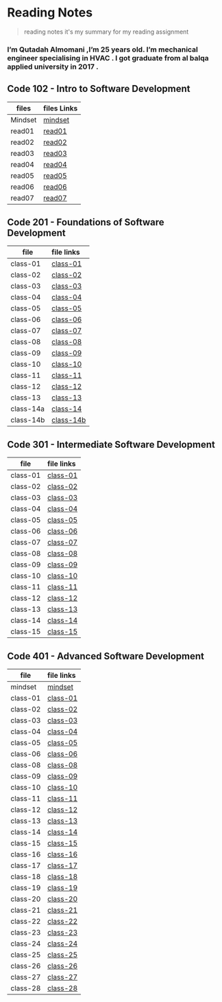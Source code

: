    # Reading Notes    
   
> reading notes it's my summary for my reading assignment

### I’m Qutadah Almomani ,I’m 25 years old. I’m mechanical engineer specialising in HVAC . I got graduate from al balqa applied university in 2017 .

## Code 102 - Intro to Software Development

| files | files Links        
|-----------------|:------------
| Mindset | [mindset](https://qutadah95.github.io/reading-notes/102/Mindset) 
| read01     | [read01](https://qutadah95.github.io/reading-notes/102/read01)       
| read02      | [read02](https://qutadah95.github.io/reading-notes/102/read02)  
| read03     | [read03](https://qutadah95.github.io/reading-notes/102/read03)        
| read04      | [read04](https://qutadah95.github.io/reading-notes/102/read04)
| read05     | [read05](https://qutadah95.github.io/reading-notes/102/read05)       
| read06      | [read06](https://qutadah95.github.io/reading-notes/102/read06)
| read07      | [read07](https://qutadah95.github.io/reading-notes/102/read07) 


## Code 201 - Foundations of Software Development

|file    |  file links           
|-----------------|:------------
| class-01     | [class-01](https://qutadah95.github.io/reading-notes/201/class-01) 
| class-02     | [class-02](https://qutadah95.github.io/reading-notes/201/class-02)
| class-03     | [class-03](https://qutadah95.github.io/reading-notes/201/class-03)
| class-04     | [class-04](https://qutadah95.github.io/reading-notes/201/class-04)
| class-05     | [class-05](https://qutadah95.github.io/reading-notes/201/class-05)
| class-06     | [class-06](https://qutadah95.github.io/reading-notes/201/class-06)
| class-07     | [class-07](https://qutadah95.github.io/reading-notes/201/class-07)
| class-08     | [class-08](https://qutadah95.github.io/reading-notes/201/class-08)
| class-09     | [class-09](https://qutadah95.github.io/reading-notes/201/class-09)
| class-10     | [class-10](https://qutadah95.github.io/reading-notes/201/class-10)
| class-11     | [class-11](https://qutadah95.github.io/reading-notes/201/class-11)
| class-12     | [class-12](https://qutadah95.github.io/reading-notes/201/class-12)
| class-13     | [class-13](https://qutadah95.github.io/reading-notes/201/class-13)
| class-14a     | [class-14](https://qutadah95.github.io/reading-notes/201/class-14)
| class-14b     | [class-14b](https://qutadah95.github.io/reading-notes/201/class-14b)

 
## Code 301 - Intermediate Software Development

|file    |  file links           
|-----------------|:------------
| class-01     | [class-01](https://qutadah95.github.io/reading-notes/301/class-01) 
| class-02     | [class-02](https://qutadah95.github.io/reading-notes/301/class-02) 
| class-03     | [class-03](https://qutadah95.github.io/reading-notes/301/class-03) 
| class-04     | [class-04](https://qutadah95.github.io/reading-notes/301/class-04) 
| class-05     | [class-05](https://qutadah95.github.io/reading-notes/301/class-05) 
| class-06     | [class-06](https://qutadah95.github.io/reading-notes/301/class-06) 
| class-07     | [class-07](https://qutadah95.github.io/reading-notes/301/class-07) 
| class-08     | [class-08](https://qutadah95.github.io/reading-notes/301/class-08) 
| class-09     | [class-09](https://qutadah95.github.io/reading-notes/301/class-09) 
| class-10     | [class-10](https://qutadah95.github.io/reading-notes/301/class-10) 
| class-11     | [class-11](https://qutadah95.github.io/reading-notes/301/class-11) 
| class-12     | [class-12](https://qutadah95.github.io/reading-notes/301/class-12) 
| class-13     | [class-13](https://qutadah95.github.io/reading-notes/301/class-13)
| class-14     | [class-14](https://qutadah95.github.io/reading-notes/301/class-14) 
| class-15     | [class-15](https://qutadah95.github.io/reading-notes/301/class-15) 


## Code 401 - Advanced Software Development

|file    |  file links           
|-----------------|:------------
| mindset     | [mindset](https://qutadah95.github.io/reading-notes/401/mindset) 
| class-01     | [class-01](https://qutadah95.github.io/reading-notes/401/class-01)
| class-02     | [class-02](https://qutadah95.github.io/reading-notes/401/class-02) 
| class-03     | [class-03](https://qutadah95.github.io/reading-notes/401/class-03) 
| class-04     | [class-04](https://qutadah95.github.io/reading-notes/401/class-04) 
| class-05     | [class-05](https://qutadah95.github.io/reading-notes/401/class-05)
| class-06     | [class-06](https://qutadah95.github.io/reading-notes/401/class-06) 
| class-08     | [class-08](https://qutadah95.github.io/reading-notes/401/class-08)  
| class-09     | [class-09](https://qutadah95.github.io/reading-notes/401/class-09)
| class-10     | [class-10](https://qutadah95.github.io/reading-notes/401/class-10) 
| class-11     | [class-11](https://qutadah95.github.io/reading-notes/401/class-11)  
| class-12     | [class-12](https://qutadah95.github.io/reading-notes/401/class-12)      
| class-13     | [class-13](https://qutadah95.github.io/reading-notes/401/class-13) 
| class-14     | [class-14](https://qutadah95.github.io/reading-notes/401/class-14) 
| class-15     | [class-15](https://qutadah95.github.io/reading-notes/401/class-15) 
| class-16     | [class-16](https://qutadah95.github.io/reading-notes/401/class-16) 
| class-17     | [class-17](https://qutadah95.github.io/reading-notes/401/class-17) 
| class-18     | [class-18](https://qutadah95.github.io/reading-notes/401/class-18) 
| class-19     | [class-19](https://qutadah95.github.io/reading-notes/401/class-19) 
| class-20     | [class-20](https://qutadah95.github.io/reading-notes/401/class-20)
| class-21     | [class-21](https://qutadah95.github.io/reading-notes/401/class-21)  
| class-22     | [class-22](https://qutadah95.github.io/reading-notes/401/class-22)  
| class-23     | [class-23](https://qutadah95.github.io/reading-notes/401/class-23) 
| class-24     | [class-24](https://qutadah95.github.io/reading-notes/401/class-24) 
| class-25     | [class-25](https://qutadah95.github.io/reading-notes/401/class-25) 
| class-26     | [class-26](https://qutadah95.github.io/reading-notes/401/class-26) 
| class-27     | [class-27](https://qutadah95.github.io/reading-notes/401/class-27)
| class-28     | [class-28](https://qutadah95.github.io/reading-notes/401/class-28)  


